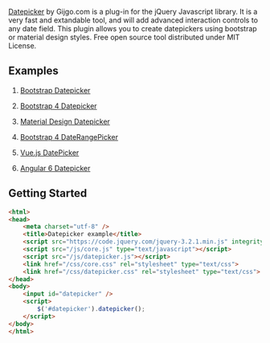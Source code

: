 <a href="http://gijgo.com/datepicker">Datepicker</a> by Gijgo.com is a plug-in for the jQuery Javascript library. It is a very fast and extandable tool, and will add advanced interaction controls to any date field. This plugin allows you to create datepickers using bootstrap or material design styles. Free open source tool distributed under MIT License.

<h2>Examples</h2>


1. [Bootstrap Datepicker](http://gijgo.com/datepicker/example/bootstrap)

2. [Bootstrap 4 Datepicker](http://gijgo.com/datepicker/example/bootstrap-4)

3. [Material Design Datepicker](http://gijgo.com/datepicker/example/material-design)

4. [Bootstrap 4 DateRangePicker](http://gijgo.com/datepicker/example/daterangepicker)

5. [Vue.js DatePicker](http://gijgo.com/datepicker/example/vue-js)

6. [Angular 6 Datepicker](http://gijgo.com/datepicker/example/angular-6)


<h2>Getting Started</h2>

```html
<html>
<head>
    <meta charset="utf-8" />
    <title>Datepicker example</title>
    <script src="https://code.jquery.com/jquery-3.2.1.min.js" integrity="sha256-hwg4gsxgFZhOsEEamdOYGBf13FyQuiTwlAQgxVSNgt4=" crossorigin="anonymous"></script>
    <script src="/js/core.js" type="text/javascript"></script>
    <script src="/js/datepicker.js"></script>
    <link href="/css/core.css" rel="stylesheet" type="text/css">
    <link href="/css/datepicker.css" rel="stylesheet" type="text/css">
</head>
<body>
    <input id="datepicker" />
    <script>
        $('#datepicker').datepicker();
    </script>
</body>
</html>
```

